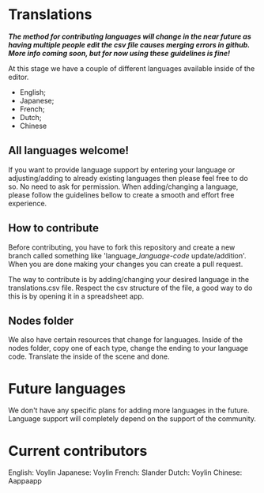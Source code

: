 # Translations

***The method for contributing languages will change in the near future as having multiple people edit the csv file causes merging errors in github. More info coming soon, but for now using these guidelines is fine!***

At this stage we have a couple of different languages available inside of the editor.

- English;
- Japanese;
- French;
- Dutch;
- Chinese

## All languages welcome!

If you want to provide language support by entering your language or adjusting/adding to already existing languages then please feel free to do so. No need to ask for permission. When adding/changing a language, please follow the guidelines bellow to create a smooth and effort free experience.

## How to contribute

Before contributing, you have to fork this repository and create a new branch called something like 'language_*language-code* update/addition'. When you are done making your changes you can create a pull request.

The way to contribute is by adding/changing your desired language in the translations.csv file. Respect the csv structure of the file, a good way to do this is by opening it in a spreadsheet app.

## Nodes folder

We also have certain resources that change for languages. Inside of the nodes folder, copy one of each type, change the ending to your language code. Translate the inside of the scene and done.

# Future languages

We don't have any specific plans for adding more languages in the future. Language support will completely depend on the support of the community.

# Current contributors

English: Voylin
Japanese: Voylin
French: Slander
Dutch: Voylin
Chinese: Aappaapp
